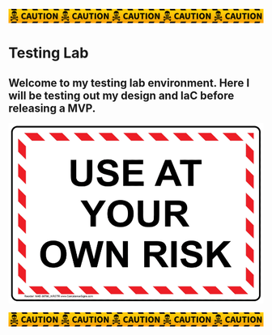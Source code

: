 ![](/10_Final-Project/includes/Yellow-caution-tape-Warning-ribbon-with-Graphics-31952677-1.png)

# Testing Lab
## Welcome to my testing lab environment. Here I will be testing out my design and IaC before releasing a MVP.

![](/10_Final-Project/includes/safety-awareness-sign-nhe-38790_wrstr_1000.gif)

![](/10_Final-Project/includes/Yellow-caution-tape-Warning-ribbon-with-Graphics-31952677-1.png)